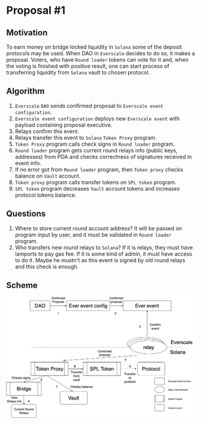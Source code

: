 # Proposal #1

## Motivation

To earn money on bridge locked liquidity in `Solana` some of the deposit protocols may be used. When DAO in `Everscale` decides to do so, it makes a proposal.
Voters, who have `Round loader` tokens can vote for it and, when the voting is finished with positive result, one can start process of
transferring liquidity from `Solana` vault to chosen protocol.

## Algorithm

1. `Everscale` `DAO` sends confirmed proposal to `Everscale event configuration`.
2. `Everscale event configuration` deploys new `Everscale event` with payload containing proposal executive.
3. Relays confirm this event.
4. Relays transfer this event to `Solana` `Token Proxy` program.
5. `Token Proxy` program calls check signs in `Round loader` program.
6. `Round loader` program gets current round relays info (public keys, addresses) from PDA and checks correctness of signatures received in event info.
7. If no error got from `Round loader` program, then `Token proxy` checks balance on `Vault` account.
8. `Token proxy` program calls transfer tokens on `SPL token` program.
9. `SPL token` program decreases `Vault` account tokens and increases protocol tokens balance.


## Questions

1. Where to store current round account address?
It will be passed on program input by user, and it must be validated in `Round loader` program.
2. Who transfers new round relays to `Solana`?
If it is relays, they must have lamports to pay gas fee. 
If it is some kind of admin, it must have access to do it. Maybe he mustn't as this event is signed by old round relays and this check is enough.

## Scheme

![Transfer liquidity to Protocol](../png/solana_ever_solana_tokens_3_stage.png "Transfer liquidity to Protocol")